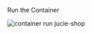 Run the Container

![container run jucie-shop](https://github.com/user-attachments/assets/74183320-9327-4dac-9a9d-df8a60d9f821)
